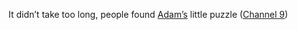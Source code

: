 It didn&#8217;t take too long, people found <a href="http://www.adamkinney.com" target="_blank" class="broken_link">Adam&#8217;s</a> little puzzle (<a href="http://channel9.msdn.com/ShowPost.aspx?PostID=169842" target="_blank" class="broken_link">Channel 9</a>)